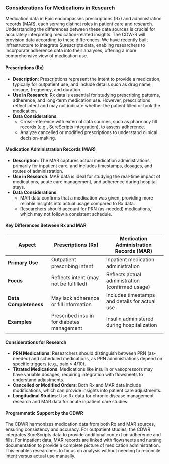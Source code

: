 ### Considerations for Medications in Research

Medication data in Epic encompasses prescriptions (Rx) and administration records (MAR), each serving distinct roles in patient care and research. Understanding the differences between these data sources is crucial for accurately interpreting medication-related insights. The CDW-R will provision data according to these differences. We have recently built infrastructure to integrate Surescripts data, enabling researchers to incorporate adherence data into their analyses, offering a more comprehensive view of medication use.

#### **Prescriptions (Rx)**
- **Description**: Prescriptions represent the intent to provide a medication, typically for outpatient use, and include details such as drug name, dosage, frequency, and duration.
- **Use in Research**: Rx data is essential for studying prescribing patterns, adherence, and long-term medication use. However, prescriptions reflect intent and may not indicate whether the patient filled or took the medication.
- **Data Considerations**:
  - Cross-reference with external data sources, such as pharmacy fill records (e.g., SureScripts integration), to assess adherence.
  - Analyze cancelled or modified prescriptions to understand clinical decision-making. 

#### **Medication Administration Records (MAR)**
- **Description**: The MAR captures actual medication administrations, primarily for inpatient care, and includes timestamps, dosages, and routes of administration.
- **Use in Research**: MAR data is ideal for studying the real-time impact of medications, acute care management, and adherence during hospital stays.
- **Data Considerations**:
  - MAR data confirms that a medication was given, providing more reliable insights into actual usage compared to Rx data.
  - Researchers should account for PRN (as-needed) medications, which may not follow a consistent schedule.

#### **Key Differences Between Rx and MAR**
| **Aspect**                 | **Prescriptions (Rx)**                          | **Medication Administration Records (MAR)**       |
|----------------------------|------------------------------------------------|--------------------------------------------------|
| **Primary Use**            | Outpatient prescribing intent                  | Inpatient medication administration              |
| **Focus**                  | Reflects intent (may not be fulfilled)         | Reflects actual administration (confirmed usage) |
| **Data Completeness**      | May lack adherence or fill information         | Includes timestamps and details for actual use   |
| **Examples**               | Prescribed insulin for diabetes management     | Insulin administered during hospitalization      |

#### **Considerations for Research**
- **PRN Medications**: Researchers should distinguish between PRN (as-needed) and scheduled medications, as PRN administrations depend on specific triggers (e.g., pain > 4/10).
- **Titrated Medications**: Medications like insulin or vasopressors may have variable dosages, requiring integration with flowsheets to understand adjustments.
- **Cancelled or Modified Orders**: Both Rx and MAR data include modifications, which can provide insights into patient care adjustments.
- **Longitudinal Studies**: Use Rx data for chronic disease management research and MAR data for acute inpatient care studies.

#### **Programmatic Support by the CDWR**
The CDWR harmonizes medication data from both Rx and MAR sources, ensuring consistency and accuracy. For outpatient studies, the CDWR integrates SureScripts data to provide additional context on adherence and fills. For inpatient data, MAR records are linked with flowsheets and nursing documentation to provide a complete picture of medication administration. This enables researchers to focus on analysis without needing to reconcile intent versus actual use manually.
